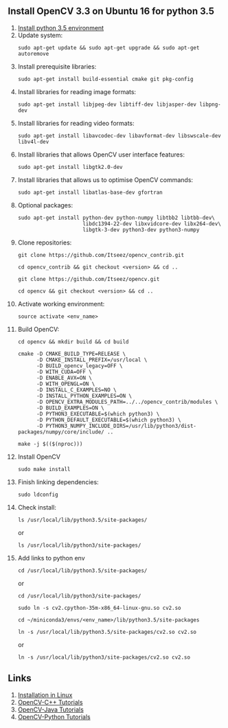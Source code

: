 ## Install OpenCV 3.3 on Ubuntu 16 for python 3.5
1. [Install python 3.5 environment](https://github.com/SpaceV2/Notes/blob/master/python_environment.md)
2. Update system:
    ```
    sudo apt-get update && sudo apt-get upgrade && sudo apt-get autoremove
    ```
3. Install prerequisite libraries:
    ```
    sudo apt-get install build-essential cmake git pkg-config
    ```
4. Install libraries for reading image formats:
    ```
    sudo apt-get install libjpeg-dev libtiff-dev libjasper-dev libpng-dev
    ```
5. Install libraries for reading video formats:
    ```
    sudo apt-get install libavcodec-dev libavformat-dev libswscale-dev libv4l-dev
    ```
6. Install libraries that allows OpenCV user interface features:
    ```
    sudo apt-get install libgtk2.0-dev
    ```
7. Install libraries that allows us to optimise OpenCV commands:
    ```
    sudo apt-get install libatlas-base-dev gfortran
    ```
8. Optional packages:
    ```
    sudo apt-get install python-dev python-numpy libtbb2 libtbb-dev\
                         libdc1394-22-dev libxvidcore-dev libx264-dev\
                         libgtk-3-dev python3-dev python3-numpy
    ```
9. Clone repositories:
    ```
    git clone https://github.com/Itseez/opencv_contrib.git
    ```
    ```
    cd opencv_contrib && git checkout <version> && cd ..
    ```
    ```
    git clone https://github.com/Itseez/opencv.git
    ```
    ```
    cd opencv && git checkout <version> && cd ..
    ```
10. Activate working environment:
    ```
    source activate <env_name>
    ```
10. Build OpenCV:
    ```
    cd opencv && mkdir build && cd build
    ```
    ```
    cmake -D CMAKE_BUILD_TYPE=RELEASE \
          -D CMAKE_INSTALL_PREFIX=/usr/local \
          -D BUILD_opencv_legacy=OFF \
          -D WITH_CUDA=OFF \
          -D ENABLE_AVX=ON \
          -D WITH_OPENGL=ON \
          -D INSTALL_C_EXAMPLES=NO \
          -D INSTALL_PYTHON_EXAMPLES=ON \
          -D OPENCV_EXTRA_MODULES_PATH=../../opencv_contrib/modules \
          -D BUILD_EXAMPLES=ON \
          -D PYTHON3_EXECUTABLE=$(which python3) \
          -D PYTHON_DEFAULT_EXECUTABLE=$(which python3) \
          -D PYTHON3_NUMPY_INCLUDE_DIRS=/usr/lib/python3/dist-packages/numpy/core/include/ ..
    ```
    ```
    make -j $(($(nproc)))
    ```
11. Install OpenCV
    ```
    sudo make install
    ```
12. Finish linking dependencies:
    ```
    sudo ldconfig
    ```
13. Check install:
    ```
    ls /usr/local/lib/python3.5/site-packages/
    ```
    or
    ```
    ls /usr/local/lib/python3/site-packages/
    ```
14. Add links to python env
    ```
    cd /usr/local/lib/python3.5/site-packages/
    ```
    or
    ```
    cd /usr/local/lib/python3/site-packages/
    ``` 
    ```
    sudo ln -s cv2.cpython-35m-x86_64-linux-gnu.so cv2.so
    ```
    ```
    cd ~/miniconda3/envs/<env_name>/lib/python3.5/site-packages
    ```
    ```
    ln -s /usr/local/lib/python3.5/site-packages/cv2.so cv2.so
    ```
    or
    ```
    ln -s /usr/local/lib/python3/site-packages/cv2.so cv2.so
    ```


## Links
1. [Installation in Linux](https://docs.opencv.org/3.1.0/d7/d9f/tutorial_linux_install.html)
2. [OpenCV-C++ Tutorials](https://docs.opencv.org/2.4/doc/tutorials/tutorials.html)
3. [OpenCV-Java Tutorials](http://opencv-java-tutorials.readthedocs.io/en/latest/)
4. [OpenCV-Python Tutorials](https://opencv-python-tutroals.readthedocs.io/en/latest/index.html)
